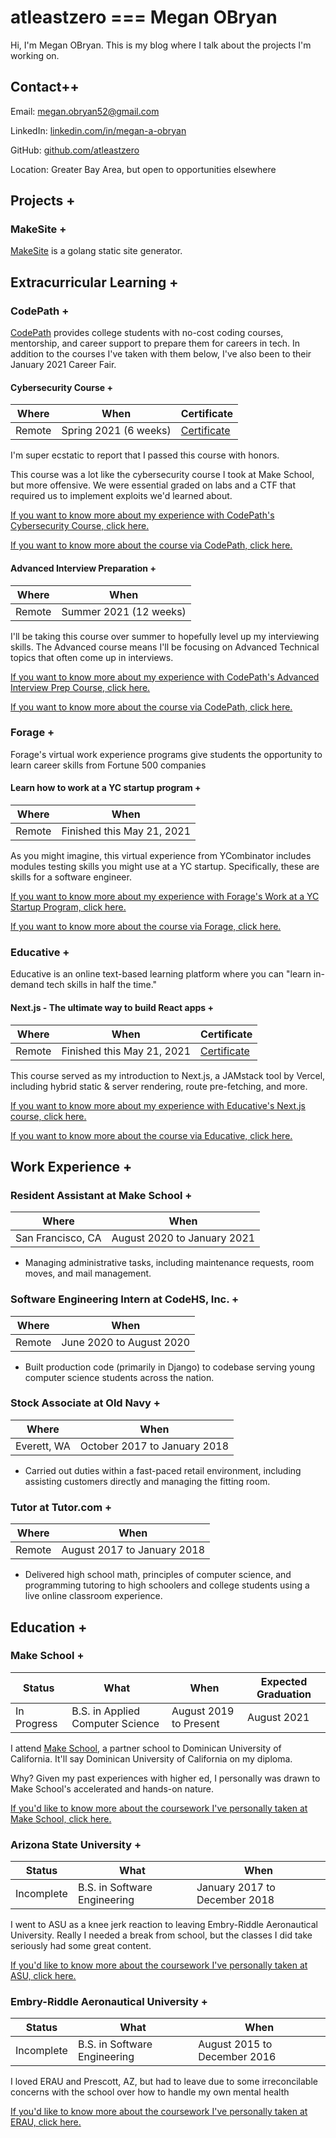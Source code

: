 # atleastzero === Megan OBryan

Hi, I'm Megan OBryan. This is my blog where I talk about the projects I'm working on.

## Contact++

Email: [megan.obryan52@gmail.com](mailto:megan.obryan52@gmail.com)

LinkedIn: [linkedin.com/in/megan-a-obryan](https://linkedin.com/in/megan-a-obryan)

GitHub: [github.com/atleastzero](https://github.com/atleastzero)

Location: Greater Bay Area, but open to opportunities elsewhere

## Projects +

### MakeSite +

[MakeSite](projects/MakeSite) is a golang static site generator.

## Extracurricular Learning +

### CodePath +

[CodePath](https://codepath.org) provides college students with no-cost coding courses, mentorship, and career support to prepare them for careers in tech. In addition to the courses I've taken with them below, I've also been to their January 2021 Career Fair.

#### Cybersecurity Course +

| Where | When | Certificate |
| ----- | ---- | ----------- |
| Remote | Spring 2021 (6 weeks) | [Certificate](https://drive.google.com/file/d/1Ts4VAinZkkP7vmHtV6C37Vif4QmYAtBf/view) |

I'm super ecstatic to report that I passed this course with honors.

This course was a lot like the cybersecurity course I took at Make School, but more offensive. We were essential graded on labs and a CTF that required us to implement exploits we'd learned about.

[If you want to know more about my experience with CodePath's Cybersecurity Course, click here.](extra-learning/CodePath/Cybersecurity.md)

[If you want to know more about the course via CodePath, click here.](https://courses.codepath.org/snippets/cybersecurity_university/syllabus)

#### Advanced Interview Preparation +

| Where | When |
| ----- | ---- |
| Remote | Summer 2021 (12 weeks) |

I'll be taking this course over summer to hopefully level up my interviewing skills. The Advanced course means I'll be focusing on Advanced Technical topics that often come up in interviews.

[If you want to know more about my experience with CodePath's Advanced Interview Prep Course, click here.](extra-learning/CodePath/InterviewPrep.md)

[If you want to know more about the course via CodePath, click here.](https://courses.codepath.org/snippets/advanced_software_eng/overview)

### Forage +

Forage's virtual work experience programs give students the opportunity to learn career skills from Fortune 500 companies

#### Learn how to work at a YC startup program +

| Where | When |
| ----- | ---- |
| Remote | Finished this May 21, 2021 |

As you might imagine, this virtual experience from YCombinator includes modules testing skills you might use at a YC startup. Specifically, these are skills for a software engineer.

[If you want to know more about my experience with Forage's Work at a YC Startup Program, click here.](extra-learning/Forage/YC-Startup.md)

[If you want to know more about the course via Forage, click here.](https://www.theforage.com/virtual-internships/prototype/oRMogWRHeewqHzA7u/College-students:-Learn-how-to-work-at-a-YC-startup-)


### Educative +

Educative is an online text-based learning platform where you can "learn in-demand tech skills in half the time."

#### Next.js - The ultimate way to build React apps +

| Where | When | Certificate |
| ----- | ---- | ----------- |
| Remote | Finished this May 21, 2021 | [Certificate](https://www.educative.io/verify-certificate/OZwK42rwEGMswGrD4yv8Z3FWLlJgzQRxKUB) |

This course served as my introduction to Next.js, a JAMstack tool by Vercel, including hybrid static & server rendering, route pre-fetching, and more.

[If you want to know more about my experience with Educative's Next.js course, click here.](extra-learning/Educative/Next.js.md)

[If you want to know more about the course via Educative, click here.](https://www.educative.io/courses/next-js-build-react-apps)

## Work Experience +

### Resident Assistant at Make School +

| Where | When |
| ----------------- | ----------------------------------- |
| San Francisco, CA | August 2020 to January 2021 |

 - Managing administrative tasks, including maintenance requests, room moves, and mail management.

### Software Engineering Intern at CodeHS, Inc. +

| Where | When |
| ----------------- | ----------------------------------- |
| Remote | June 2020 to August 2020 |

 - Built production code (primarily in Django) to codebase serving young computer science students across the nation.

### Stock Associate at Old Navy +

| Where | When |
| ----------------- | ----------------------------------- |
| Everett, WA | October 2017 to January 2018 |

 - Carried out duties within a fast-paced retail environment, including assisting customers directly and managing the fitting room.

### Tutor at Tutor.com +

| Where | When |
| ----------------- | ----------------------------------- |
| Remote | August 2017 to January 2018 |

 - Delivered high school math, principles of computer science, and programming tutoring to high schoolers and college students using a live online classroom experience.

## Education +

### Make School +

| Status | What | When | Expected Graduation |
| ---------- | ----------- | ---------- | ----- |
| In Progress | B.S. in Applied Computer Science | August 2019 to Present | August 2021 |

I attend [Make School](make.sc), a partner school to Dominican University of California. It'll say Dominican University of California on my diploma.

Why? Given my past experiences with higher ed, I personally was drawn to Make School's accelerated and hands-on nature.

[If you'd like to know more about the coursework I've personally taken at Make School, click here.](education/Make-School.md)

### Arizona State University +

| Status | What | When |
| ---------- | ----------- | ---------- |
| Incomplete | B.S. in Software Engineering | January 2017 to December 2018 |

I went to ASU as a knee jerk reaction to leaving Embry-Riddle Aeronautical University. Really I needed a break from school, but the classes I did take seriously had some great content.

[If you'd like to know more about the coursework I've personally taken at ASU, click here.](education/ASU.md)

### Embry-Riddle Aeronautical University +

| Status | What | When |
| ---------- | ----------- | ---------- |
| Incomplete | B.S. in Software Engineering | August 2015 to December 2016 |

I loved ERAU and Prescott, AZ, but had to leave due to some irreconcilable concerns with the school over how to handle my own mental health

[If you'd like to know more about the coursework I've personally taken at ERAU, click here.](education/Embry-Riddle.md)